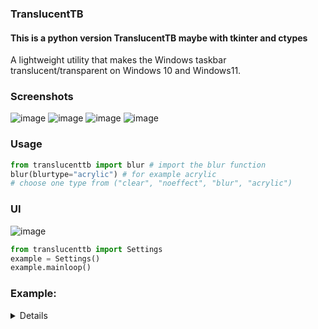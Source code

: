 ### TranslucentTB
#### This is a python version TranslucentTB maybe with tkinter and ctypes

A lightweight utility that makes the Windows taskbar translucent/transparent on Windows 10 and Windows11.

### Screenshots
![image](https://github.com/littlewhitecloud/TranslucentTB/assets/71159641/97763cac-2b58-4208-b98b-36d031c86880)
![image](https://github.com/littlewhitecloud/TranslucentTB/assets/71159641/761f84b4-5367-40a2-81ec-e9e97b2f19f5)
![image](https://github.com/littlewhitecloud/TranslucentTB/assets/71159641/78b2a579-4c5f-4d95-8b68-4fe2b4f2ba29)
![image](https://github.com/littlewhitecloud/TranslucentTB/assets/71159641/211f4147-ce5d-4f04-9126-e274369abdfd)

### Usage
```python
from translucenttb import blur # import the blur function
blur(blurtype="acrylic") # for example acrylic
# choose one type from ("clear", "noeffect", "blur", "acrylic")
```

### UI
![image](https://github.com/littlewhitecloud/TranslucentTB/assets/71159641/0a9ecdd5-f5ae-4fa9-b124-09a1e9ed849a)
```python
from translucenttb import Settings
example = Settings()
example.mainloop()
```
### Example:
<details>
    
```python
from time import sleep

from translucenttb import blur


def colorful():
    hexdict = [
        "#FF0000",
        "#FF3030",
        "#FF5656",
        "#FF7456",
        "#FFA500",
        "#FF7438",
        "#FF8956",
        "#FFAB56",
        "#FFB871",
        "#FFFF00",
        "#FFCD71",
        "#FFE071",
        "#FFF571",
        "#F4FF71",
        "#D8FF71",
        "#C8FF71",
        "#008000",
        "#9FF65B",
        "#00FFFF",
        "#79F65B",
        "#5FF65B",
        "#5BF67D",
        "#5BF69C",
        "#5BF67D",
        "#5BF6C5",
        "#5BF6DC",
        "#2AFFDC",
        "#2AFCFF",
        "#2AC5FF",
        "#2AADFF",
        "#2A87FF",
        "#2A6BFF",
        "#2A49FF",
        "#0000FF",
        "#2A35FF",
        "#3A2AFF",
        "#502AFF",
        "#602AFF",
        "#800080",
    ]

    for hexcolor in hexdict:
        blur("noeffect", hexcolor)
        sleep(0.1)


colorful()
```
https://github.com/littlewhitecloud/TranslucentTB/assets/71159641/a2d0b4cc-0698-46c0-b050-e3d89c788964

</details>
